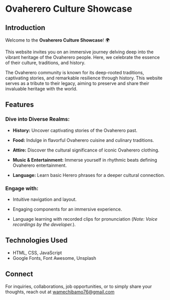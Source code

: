 # Ovaherero Culture Showcase

## Introduction

Welcome to the **Ovaherero Culture Showcase**! 🌍 

This website invites you on an immersive journey delving deep into the vibrant heritage of the Ovaherero people. Here, we celebrate the essence of their culture, traditions, and history.

The Ovaherero community is known for its deep-rooted traditions, captivating stories, and remarkable resilience through history. This website serves as a tribute to their legacy, aiming to preserve and share their invaluable heritage with the world.

## Features

### Dive into Diverse Realms:

- **History:** Uncover captivating stories of the Ovaherero past.
  
- **Food:** Indulge in flavorful Ovaherero cuisine and culinary traditions.

- **Attire:** Discover the cultural significance of iconic Ovaherero clothing.

- **Music & Entertainment:** Immerse yourself in rhythmic beats defining Ovaherero entertainment.

- **Language:** Learn basic Herero phrases for a deeper cultural connection.

### Engage with:

- Intuitive navigation and layout.
  
- Engaging components for an immersive experience.

- Language learning with recorded clips for pronunciation (*Note: Voice recordings by the developer.*).

## Technologies Used

- HTML, CSS, JavaScript
- Google Fonts, Font Awesome, Unsplash

## Connect

For inquiries, collaborations, job opportunities, or to simply share your thoughts, reach out at  wamechibamo76@gmail.com
